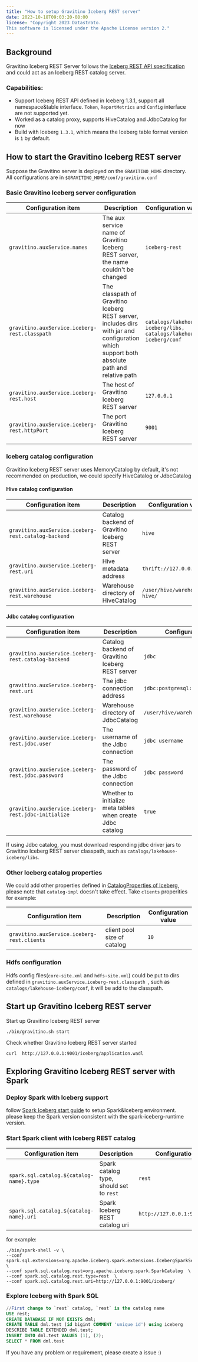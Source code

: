 ```yaml
---
title: "How to setup Gravitino Iceberg REST server"
date: 2023-10-18T09:03:20-08:00
license: "Copyright 2023 Datastrato.
This software is licensed under the Apache License version 2."
---
```


## Background
Gravitino Iceberg REST Server follows the [Iceberg REST API specification](https://github.com/apache/iceberg/blob/main/open-api/rest-catalog-open-api.yaml) and could act as an Iceberg REST catalog server. 

### Capabilities:
* Support Iceberg REST API defined in Iceberg 1.3.1, support all namespace&table interface. `Token`, `ReportMetrics` and `Config` interface are not supported yet.
* Worked as a catalog proxy, supports HiveCatalog and JdbcCatalog for now
* Build with Iceberg `1.3.1`,  which means the Iceberg table format version is `1` by default.

## How to start the Gravitino Iceberg REST server

Suppose the Gravitino server is deployed on the `GRAVITINO_HOME` directory.
All configurations are in `$GRAVITINO_HOME/conf/gravitino.conf`

### Basic Gravitino Iceberg server configuration

| Configuration item                | Description                                                                                                                 | Configuration value |
|-----------------------------------|-----------------------------------------------------------------------------------------------------------------------------|---------------|
| `gravitino.auxService.names ` | The aux service name of Gravitino Iceberg REST server, the name couldn't be changed | ` iceberg-rest `|
| `gravitino.auxService.iceberg-rest.classpath ` | The classpath of Gravitino Iceberg REST server, includes dirs with jar and configuration which support both absolute path and relative path | `catalogs/lakehouse-iceberg/libs, catalogs/lakehouse-iceberg/conf`|
| `gravitino.auxService.iceberg-rest.host` | The host of Gravitino Iceberg REST server | `127.0.0.1`|
| `gravitino.auxService.iceberg-rest.httpPort` | The port Gravitino Iceberg REST server | `9001`|

### Iceberg catalog configuration
Gravitino Iceberg REST server uses MemoryCatalog by default, it's not recommended on production, we could specify HiveCatalog or JdbcCatalog

#### Hive catalog configuration

| Configuration item                | Description                                                                                                                 | Configuration value |
|-----------------------------------|-----------------------------------------------------------------------------------------------------------------------------|---------------|
| `gravitino.auxService.iceberg-rest.catalog-backend` | Catalog backend of Gravitino Iceberg REST server | `hive`|
| `gravitino.auxService.iceberg-rest.uri` | Hive metadata address | `thrift://127.0.0.1:9083`|
| `gravitino.auxService.iceberg-rest.warehouse ` | Warehouse directory of HiveCatalog | `/user/hive/warehouse-hive/`|

#### Jdbc catalog configuration

| Configuration item                | Description                                                                                                                 | Configuration value |
|-----------------------------------|-----------------------------------------------------------------------------------------------------------------------------|---------------|
| `gravitino.auxService.iceberg-rest.catalog-backend` | Catalog backend of Gravitino Iceberg REST server | `jdbc`|
| `gravitino.auxService.iceberg-rest.uri` | The jdbc connection address | `jdbc:postgresql://127.0.0.1:5432/`|
| `gravitino.auxService.iceberg-rest.warehouse ` | Warehouse directory of JdbcCatalog | `/user/hive/warehouse-jdbc/`|
| `gravitino.auxService.iceberg-rest.jdbc.user` | The username of the Jdbc connection| `jdbc username`|
| `gravitino.auxService.iceberg-rest.jdbc.password` | The password of the Jdbc connection  | `jdbc password`|
| `gravitino.auxService.iceberg-rest.jdbc-initialize` | Whether to initialize meta tables when create Jdbc catalog | `true`|

If using Jdbc catalog, you must download responding jdbc driver jars to Gravitino Iceberg REST server classpath, such as `catalogs/lakehouse-iceberg/libs`.

### Other Iceberg catalog properties
We could add other properties defined in [CatalogProperties of Iceberg](https://github.com/apache/iceberg/blob/main/core/src/main/java/org/apache/iceberg/CatalogProperties.java), please note that `catalog-impl` doesn't take effect. 
Take `clients` properities for example:

| Configuration item                | Description                                                                                                                 | Configuration value |
|-----------------------------------|-----------------------------------------------------------------------------------------------------------------------------|---------------|
| `gravitino.auxService.iceberg-rest.clients` | client pool size of catalog | `10`|


### Hdfs configuration
Hdfs config files(`core-site.xml` and `hdfs-site.xml`) could be put to dirs defined in `gravitino.auxService.iceberg-rest.classpath `, such as `catalogs/lakehouse-iceberg/conf`, it will be add to the classpath. 

## Start up Gravitino Iceberg REST server
Start up Gravitino Iceberg REST server
```
./bin/gravitino.sh start
```
Check whether Gravitino Iceberg REST server started
```
curl  http://127.0.0.1:9001/iceberg/application.wadl
```

## Exploring Gravitino Iceberg REST server with Spark

### Deploy Spark with Iceberg support

follow [Spark Iceberg start guide](https://iceberg.apache.org/docs/latest/getting-started/) to setup Spark&Iceberg environment. please keep the Spark version consistent with the spark-iceberg-runtime version.


### Start Spark client with Iceberg REST catalog
| Configuration item                | Description                                                                                                                 | Configuration value |
|-----------------------------------|-----------------------------------------------------------------------------------------------------------------------------|---------------|
| `spark.sql.catalog.${catalog-name}.type` | Spark catalog type, should set to `rest` | `rest`|
| `spark.sql.catalog.${catalog-name}.uri` | Spark Iceberg REST catalog uri | `http://127.0.0.1:9001/iceberg/`|

for example:
```
./bin/spark-shell -v \
--conf spark.sql.extensions=org.apache.iceberg.spark.extensions.IcebergSparkSessionExtensions \
--conf spark.sql.catalog.rest=org.apache.iceberg.spark.SparkCatalog  \
--conf spark.sql.catalog.rest.type=rest  \
--conf spark.sql.catalog.rest.uri=http://127.0.0.1:9001/iceberg/
```

### Explore Iceberg with Spark SQL
```sql
//First change to `rest` catalog, `rest` is the catalog name
USE rest;
CREATE DATABASE IF NOT EXISTS dml;
CREATE TABLE dml.test (id bigint COMMENT 'unique id') using iceberg
DESCRIBE TABLE EXTENDED dml.test;
INSERT INTO dml.test VALUES (1), (2);
SELECT * FROM dml.test
```

If you have any problem or requirement, please create a issue :)
